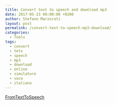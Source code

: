 ```yaml
---
title: Convert text to speech and download mp3
date: 2017-05-23 08:00:00 +0200
author: Stefano Marzorati
layout: post
permalink: /convert-text-to-speech-mp3-download/
categories:
  - Tools
tags:
  - convert
  - tetx
  - speech
  - mp3
  - download
  - online
  - simulatore
  - voce
  - italiano
---
```

<a href="http://www.fromtexttospeech.com/" target="_blank">FromTextToSpeech</a>   
